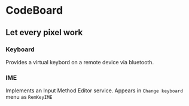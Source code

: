 # CodeBoard
## Let every pixel work

### Keyboard
Provides a virtual keybord on a remote device via bluetooth.

### IME
Implements an Input Method Editor service.
Appears in `Change keyboard` menu as `RemKeyIME`
